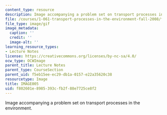 ```yaml
---
content_type: resource
description: Image accompanying a problem set on transport processes in the environment.
file: /courses/1-061-transport-processes-in-the-environment-fall-2008/f802601e8985393cfb2f88e7725ce8f2_IMAGE005.GIF
file_type: image/gif
image_metadata:
  caption: ''
  credit: ''
  image-alt: ''
learning_resource_types:
- Lecture Notes
license: https://creativecommons.org/licenses/by-nc-sa/4.0/
ocw_type: OCWImage
parent_title: Lecture Notes
parent_type: CourseSection
parent_uid: f5eb15ee-ec29-db1a-0157-e22a35620c38
resourcetype: Image
title: IMAGE005
uid: f802601e-8985-393c-fb2f-88e7725ce8f2
---
```

Image accompanying a problem set on transport processes in the environment.